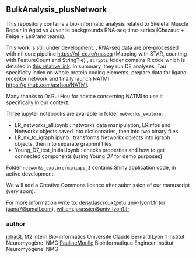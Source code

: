 ## BulkAnalysis_plusNetwork

This repository contains a bio-informatic analysis related to Skeletal Muscle Repair in Aged vs Juvenile backgrounds RNA-seq time-series (Chazaud + Feige + LeGrand teams).

This work is still under development.
,
RNA-seq data are pre-processed with nf-core pipeline https://nf-co.re/rnaseq (Mapping with STAR, counting with FeatureCount and StringTie)
,
`scripts` folder contains R code which is detailed in [this relative link](scripts/README_scripts.md). In summary, they run DE analyses, Tau specificity index on whole protein coding elements, prepare data for ligand-receptor network and finally launch NATMI  https://github.com/asrhou/NATMI. 

Many thanks to Dr.Rui Hou for advice concerning NATMI to use it specifically in our context.

Three jupyter notebooks are available in folder `networks_explore`:
* LR_networks_all.ipynb : networks data manipulation, LRinfos and Networkx objects saved into dictionnaries, then into two binary files.
* LR_nx_to_igraph.ipynb : transforms Networkx objects into igraph objects, then into separate graphml files
* Young_D7_test_initial.ipynb : checks properties and how to get connected components (using Young D7 for demo purposes)

Folder `networks_explore/miniapp_3` contains Shiny application code, in active development.

We will add a Creative Commons licence after submission of our manuscript (very soon).

For more information write to:
deisy.lascroux@etu.univ-lyon1.fr (or juana7@gmail.com), 
william.jarassier@univ-lyon1.fr

### author
[johaGL](https://github.com/johaGL/)
M2 intern Bio-informatics
Université Claude Bernard Lyon 1
Institut Neuromyogène INMG
[PaulineMoulle](https://github.com/PaulineMoulle)
Bioinformatique Engineer
Institut Neuromyogène INMG
